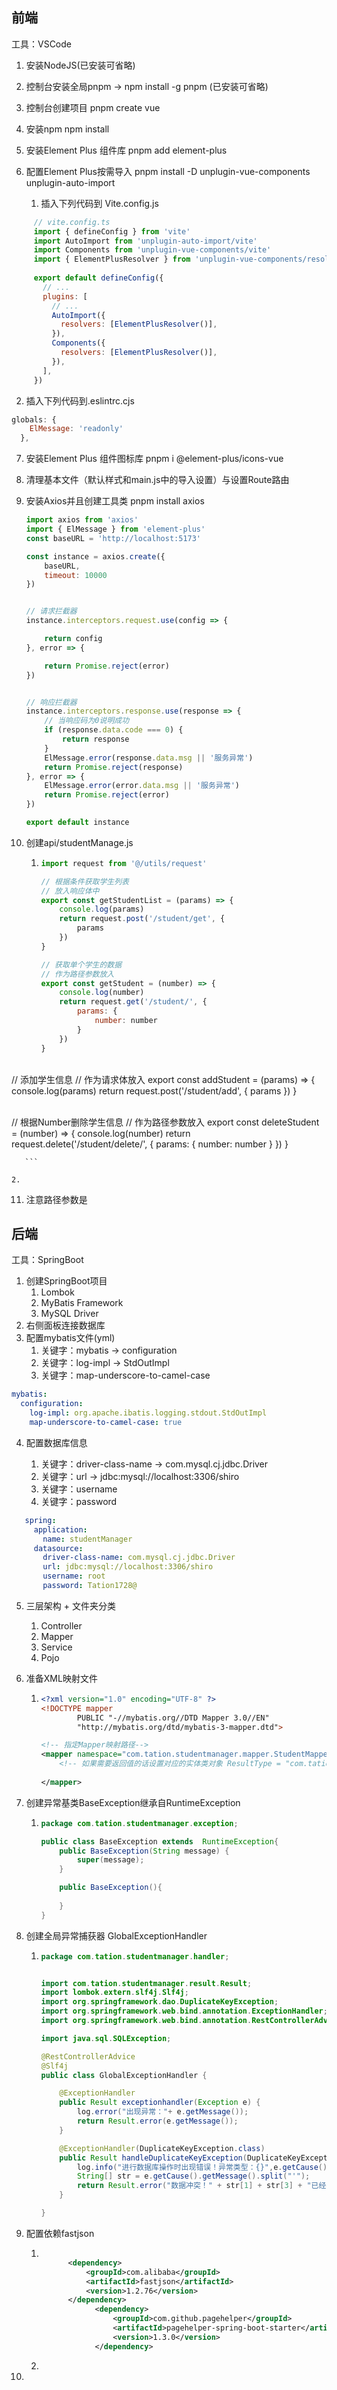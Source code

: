 

## 前端

工具：VSCode

1. 安装NodeJS(已安装可省略)
2. 控制台安装全局pnpm   ->   npm install -g pnpm (已安装可省略)
3. 控制台创建项目                  pnpm create vue
4. 安装npm                            npm install
5. 安装Element Plus 组件库     pnpm add element-plus
6. 配置Element Plus按需导入     pnpm install -D unplugin-vue-components unplugin-auto-import

   1. 插入下列代码到 Vite.config.js
 ```javascript
      // vite.config.ts
      import { defineConfig } from 'vite'
      import AutoImport from 'unplugin-auto-import/vite'
      import Components from 'unplugin-vue-components/vite'
      import { ElementPlusResolver } from 'unplugin-vue-components/resolvers'
      
      export default defineConfig({
        // ...
        plugins: [
          // ...
          AutoImport({
            resolvers: [ElementPlusResolver()],
          }),
          Components({
            resolvers: [ElementPlusResolver()],
          }),
        ],
      })
 ```

   2. 插入下列代码到.eslintrc.cjs

```javascript
globals: {  
    ElMessage: 'readonly'  
  },  
```


7. 安装Element Plus 组件图标库   pnpm i @element-plus/icons-vue

8. 清理基本文件（默认样式和main.js中的导入设置）与设置Route路由

9. 安装Axios并且创建工具类    pnpm install axios

   ```javascript
   import axios from 'axios'
   import { ElMessage } from 'element-plus'
   const baseURL = 'http://localhost:5173'
   
   const instance = axios.create({
       baseURL,
       timeout: 10000
   })
   
   
   // 请求拦截器
   instance.interceptors.request.use(config => {
   
       return config
   }, error => {
   
       return Promise.reject(error)
   })
   
   
   // 响应拦截器
   instance.interceptors.response.use(response => {
       // 当响应码为0说明成功
       if (response.data.code === 0) {
           return response
       }
       ElMessage.error(response.data.msg || '服务异常')
       return Promise.reject(response)
   }, error => {
       ElMessage.error(error.data.msg || '服务异常')
       return Promise.reject(error)
   })
   
   export default instance
   ```

   

10. 创建api/studentManage.js


    1. ```js
       import request from '@/utils/request'
       
       // 根据条件获取学生列表
       // 放入响应体中
       export const getStudentList = (params) => {
           console.log(params)
           return request.post('/student/get', {
               params
           })
       }
       
       // 获取单个学生的数据 
       // 作为路径参数放入
       export const getStudent = (number) => {
           console.log(number)
           return request.get('/student/', {
               params: {
                   number: number
               }
           })
       }


​       
       // 添加学生信息
       // 作为请求体放入
       export const addStudent = (params) => {
           console.log(params)
           return request.post('/student/add', {
               params
           })
       }


​       
       // 根据Number删除学生信息
       // 作为路径参数放入
       export const deleteStudent = (number) => {
           console.log(number)
           return request.delete('/student/delete/', {
               params: {
                   number: number
               }
           })
       }
       
       ```
    
    2. 

11. 注意路径参数是





## 后端

工具：SpringBoot



1. 创建SpringBoot项目
   1. Lombok
   2. MyBatis Framework
   3. MySQL Driver
2. 右侧面板连接数据库
3. 配置mybatis文件(yml)
   1. 关键字：mybatis -> configuration
   2. 关键字：log-impl -> StdOutImpl
   3. 关键字：map-underscore-to-camel-case

```yml
mybatis:
  configuration:
    log-impl: org.apache.ibatis.logging.stdout.StdOutImpl
    map-underscore-to-camel-case: true
```
4. 配置数据库信息

   1. 关键字：driver-class-name		->		com.mysql.cj.jdbc.Driver
   2. 关键字：url                             ->            jdbc:mysql://localhost:3306/shiro
   3. 关键字：username
   4. 关键字：password

```yml
   spring:
     application:
       name: studentManager
     datasource:
       driver-class-name: com.mysql.cj.jdbc.Driver
       url: jdbc:mysql://localhost:3306/shiro
       username: root
       password: Tation1728@
```
5. 三层架构 + 文件夹分类
   1. Controller
   2. Mapper
   3. Service
   4. Pojo
   
6. 准备XML映射文件

   1. ```xml
      <?xml version="1.0" encoding="UTF-8" ?>
      <!DOCTYPE mapper
              PUBLIC "-//mybatis.org//DTD Mapper 3.0//EN"
              "http://mybatis.org/dtd/mybatis-3-mapper.dtd">
      
      <!-- 指定Mapper映射路径-->
      <mapper namespace="com.tation.studentmanager.mapper.StudentMapper">
          <!-- 如果需要返回值的话设置对应的实体类对象 ResultType = "com.tation.studentmanager.pojo.Student"-->
          
      </mapper>
      ```

7. 创建异常基类BaseException继承自RuntimeException

   1. ```java
      package com.tation.studentmanager.exception;
      
      public class BaseException extends  RuntimeException{
          public BaseException(String message) {
              super(message);
          }
      
          public BaseException(){
              
          }
      }
      ```

8. 创建全局异常捕获器 GlobalExceptionHandler

   1. ```java
      package com.tation.studentmanager.handler;
      
      
      import com.tation.studentmanager.result.Result;
      import lombok.extern.slf4j.Slf4j;
      import org.springframework.dao.DuplicateKeyException;
      import org.springframework.web.bind.annotation.ExceptionHandler;
      import org.springframework.web.bind.annotation.RestControllerAdvice;
      
      import java.sql.SQLException;
      
      @RestControllerAdvice
      @Slf4j
      public class GlobalExceptionHandler {
      
          @ExceptionHandler
          public Result exceptionhandler(Exception e) {
              log.error("出现异常："+ e.getMessage());
              return Result.error(e.getMessage());
          }
      
          @ExceptionHandler(DuplicateKeyException.class)
          public Result handleDuplicateKeyException(DuplicateKeyException e) {
              log.info("进行数据库操作时出现错误！异常类型：{}",e.getCause().getMessage());
              String[] str = e.getCause().getMessage().split("'");
              return Result.error("数据冲突！" + str[1] + str[3] + "已经存在！");
          }
      
      }
      
      ```

9. 配置依赖fastjson

   1. ```xml
      
      		<dependency>
      			<groupId>com.alibaba</groupId>
      			<artifactId>fastjson</artifactId>
      			<version>1.2.76</version>
      		</dependency>
                  <dependency>
                      <groupId>com.github.pagehelper</groupId>
                      <artifactId>pagehelper-spring-boot-starter</artifactId>
                      <version>1.3.0</version>
                  </dependency>
      ```

   2. 

10. 



